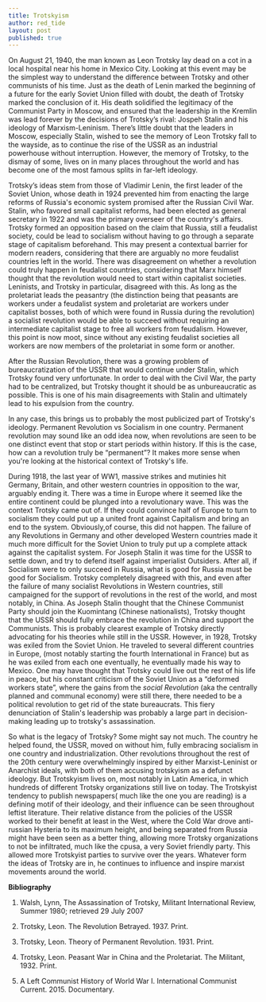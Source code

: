 ```yaml
---
title: Trotskyism
author: red_tide
layout: post
published: true
---
```

On August 21, 1940, the man known as Leon Trotsky lay dead on a cot in a local hospital near his home in Mexico City. Looking at this event may be the simplest way to understand the difference between Trotsky and other communists of his time. Just as the death of Lenin marked the beginning of a future for the early Soviet Union filled with doubt, the death of Trotsky marked the conclusion of it. His death solidified the legitimacy of the Communist Party in Moscow, and ensured that the leadership in the Kremlin was lead forever by the decisions of Trotsky’s rival: Jospeh Stalin and his ideology of Marxism-Leninism. There’s little doubt that the leaders in Moscow, especially Stalin, wished to see the memory of Leon Trotsky fall to the wayside, as to continue the rise of the USSR as an industrial powerhouse without interruption. However, the memory of Trotsky, to the dismay of some, lives on in many places throughout the world and has become one of the most famous splits in far-left ideology.

Trotsky’s ideas stem from those of Vladimir Lenin, the first leader of the Soviet Union, whose death in 1924 prevented him from enacting the large reforms of Russia's economic system promised after the Russian Civil War. Stalin, who favored small capitalist reforms, had been elected as general secretary in 1922 and was the primary overseer of the country's affairs. Trotsky formed an opposition based on the claim that Russia, still a feudalist society, could be lead to socialism without having to go through a separate stage of capitalism beforehand. This may present a contextual barrier for modern readers, considering that there are arguably no more feudalist countries left in the world. There was disagreement on whether a revolution could truly happen in feudalist countries, considering that Marx himself thought that the revolution would need to start within capitalist societies. Leninists, and Trotsky in particular, disagreed with this. As long as the proletariat leads the peasantry (the distinction being that peasants are workers under a feudalist system and proletariat are workers under capitalist bosses, both of which were found in Russia during the revolution) a socialist revolution would be able to succeed without requiring an intermediate capitalist stage to free all workers from feudalism. However, this point is now moot, since without any existing feudalist societies all workers are now members of the proletariat in some form or another.

After the Russian Revolution, there was a growing problem of bureaucratization of the USSR that would continue under Stalin, which Trotsky found very unfortunate. In order to deal with the Civil War, the party had to be centralized, but Trotsky thought it should be as unbureaucratic as possible. This is one of his main disagreements with Stalin and ultimately lead to his expulsion from the country.

In any case, this brings us to probably the most publicized part of Trotsky's ideology. Permanent Revolution vs Socialism in one country. Permanent revolution may sound like an odd idea now, when revolutions are seen to be one distinct event that stop or start periods within history. If this is the case, how can a revolution truly be “permanent”? It makes more sense when you're looking at the historical context of Trotsky's life.

During 1918, the last year of WW1, massive strikes and mutinies hit Germany, Britain, and other western countries in opposition to the war, arguably ending it. There was a time in Europe where it seemed like the entire continent could be plunged into a revolutionary wave. This was the context Trotsky came out of. If they could convince half of Europe to turn to socialism they could put up a united front against Capitalism and bring an end to the system. 
Obviously,of course, this did not happen. The failure of any Revolutions in Germany and other developed Western countries made it much more difficult for the Soviet Union to truly put up a complete attack against the capitalist system. For Joseph Stalin it was time for the USSR to settle down, and try to defend itself against imperialist Outsiders. After all, if Socialism were to only succeed in Russia, what is good for Russia must be good for Socialism. Trotsky completely disagreed with this, and even after the failure of many socialist Revolutions in Western countries, still campaigned for the support of revolutions in the rest of the world, and most notably, in China. As Joseph Stalin thought that the Chinese Communist Party should join the Kuomintang (Chinese nationalists), Trotsky thought that the USSR should fully embrace the revolution in China and support the Communists. This is probably clearest example of Trotsky directly advocating for his theories while still in the USSR. 
However, in 1928, Trotsky was exiled from the Soviet Union. He traveled to several different countries in Europe, (most notably starting the fourth International in France) but as he was exiled from each one eventually, he eventually made his way to Mexico. One may have thought that Trotsky could live out the rest of his life in peace, but his constant criticism of the Soviet Union as a “deformed workers state”, where the gains from the *social Revolution* (aka the centrally planned and communal economy) were still there, there needed to be a political revolution to get rid of the state bureaucrats. This fiery denunciation of Stalin's leadership was probably a large part in decision-making leading up to trotsky's assassination.

So what is the legacy of Trotsky? Some might say not much. The country he helped found, the USSR, moved on without him, fully embracing socialism in one country and industrialization. Other revolutions throughout the rest of the 20th century were overwhelmingly inspired by either Marxist-Leninist or Anarchist ideals, with both of them accusing trotskyism as a defunct ideology. But Trotskyism lives on, most notably in Latin America, in which hundreds of different Trotsky organizations still live on today. The Trotskyist tendency to publish newspapers( much like the one you are reading) is a defining motif of their ideology, and their influence can be seen throughout leftist literature. Their relative distance from the policies of the USSR worked to their benefit at least in the West, where the Cold War drove anti-russian Hysteria to its maximum height, and being separated from Russia might have been seen as a better thing, allowing more Trotsky organizations to not be infiltrated, much like the cpusa, a very Soviet friendly party. This allowed more Trotskyist parties to survive over the years.
Whatever form the ideas of Trotsky are in, he continues to influence and inspire marxist movements around the world.

**Bibliography**

1. Walsh, Lynn, The Assassination of Trotsky, Militant International Review, Summer 1980; retrieved 29 July 2007

2. Trotsky, Leon. The Revolution Betrayed. 1937. Print.

3. Trotsky, Leon. Theory of Permanent Revolution. 1931. Print.

4. Trotsky, Leon. Peasant War in China and the Proletariat. The Militant, 1932. Print.

5. A Left Communist History of World War I. International Communist Current. 2015. Documentary.
